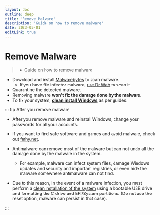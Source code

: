 ```yaml
---
layout: doc
outline: deep
title: 'Remove Malware'
description: 'Guide on how to remove malware'
date: 2023-05-01
editLink: true
---
```


# Remove Malware

> - Guide on how to remove malware

- Download and install [Malwarebytes][1] to scan malware. 
    - If you have file infector malware, [use Dr.Web][2] to scan it. 
- Quarantine the detected malware.
- Removing malware **won't fix the damage done by the malware**.
- To fix your system, **[clean install Windows](./clean_install_windows)** as per guides.

::: tip After you remove malware

- After you remove malware and reinstall Windows, change your passwords for all your accounts.
- If you want to find safe software and games and avoid malware, check out [fmhy.net][3].

- Antimalware can remove most of the malware but can not undo all the damage done by the malware in the system.   
  - For example, malware can infect system files, damage Windows updates and security and important registries, or even hide the malware somewhere antimalware can not find.  
- Due to this reason, in the event of a malware infection, you must perform a [clean installation of the system](./clean_install_windows) using a bootable USB drive and formatting the C drive and EFI/System partitions. (Do not use the reset option, malware can persist in that case).

:::

[1]: https://downloads.malwarebytes.com/file/mb5-windows
[2]: https://free.drweb.com/download+cureit/gr
[3]: https://fmhy.net/beginners-guide
